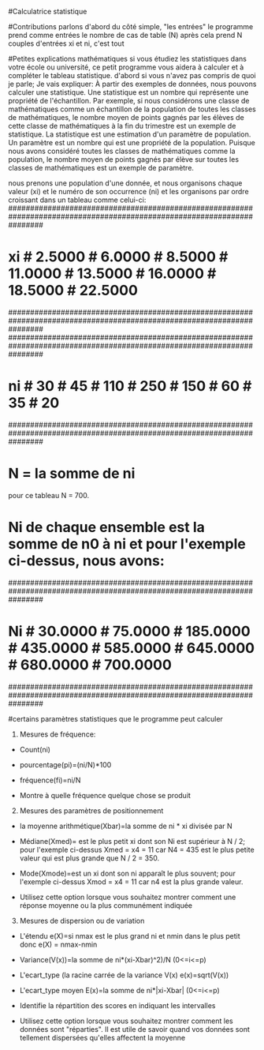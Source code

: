 #Calculatrice statistique

#Contributions
parlons d'abord du côté simple, "les entrées"
le programme prend comme entrées le nombre de cas de table (N)
après cela prend N couples d'entrées xi et ni, c'est tout

#Petites explications mathématiques
si vous étudiez les statistiques dans votre école ou université, ce petit programme vous aidera à calculer et à compléter le tableau statistique.
d'abord si vous n'avez pas compris de quoi je parle; Je vais expliquer:
À partir des exemples de données, nous pouvons calculer une statistique. Une statistique est un nombre qui représente une propriété de l'échantillon. Par exemple, si nous considérons une classe de mathématiques comme un échantillon de la population de toutes les classes de mathématiques, le nombre moyen de points gagnés par les élèves de cette classe de mathématiques à la fin du trimestre est un exemple de statistique. La statistique est une estimation d'un paramètre de population. Un paramètre est un nombre qui est une propriété de la population. Puisque nous avons considéré toutes les classes de mathématiques comme la population, le nombre moyen de points gagnés par élève sur toutes les classes de mathématiques est un exemple de paramètre.

nous prenons une population d'une donnée, et nous organisons chaque valeur (xi) et le numéro de son occurrence (ni) et les organisons par ordre croissant dans un tableau comme celui-ci:
########################################################################################################################
#  xi  #     2.5000  #     6.0000  #     8.5000  #    11.0000  #    13.5000  #    16.0000  #    18.5000  #    22.5000  #
########################################################################################################################
########################################################################################################################
#  ni  #     30      #     45      #    110      #    250      #    150      #     60      #     35      #     20      #
########################################################################################################################

# N = la somme de ni
   pour ce tableau N = 700.
# Ni de chaque ensemble est la somme de n0 à ni et pour l'exemple ci-dessus, nous avons:
########################################################################################################################
#   Ni  #    30.0000 #    75.0000  #   185.0000  #   435.0000  #   585.0000  #   645.0000  #   680.0000  #   700.0000  #
########################################################################################################################


#certains paramètres statistiques que le programme peut calculer

1. Mesures de fréquence:
* Count(ni)

* pourcentage(pi)=(ni/N)*100

* fréquence(fi)=ni/N

* Montre à quelle fréquence quelque chose se produit

2. Mesures des paramètres de positionnement
* la moyenne arithmétique(Xbar)=la somme de ni * xi divisée par N

* Médiane(Xmed)= est le plus petit xi dont son Ni est supérieur à N / 2; pour l'exemple ci-dessus Xmed = x4 = 11 car N4 = 435 est le
   plus petite valeur qui est plus grande que N / 2 = 350.

* Mode(Xmode)=est un xi dont son ni apparaît le plus souvent; pour l'exemple ci-dessus Xmod = x4 = 11 car n4 est la plus grande valeur.


* Utilisez cette option lorsque vous souhaitez montrer comment une réponse moyenne ou la plus communément indiquée

3. Mesures de dispersion ou de variation

* L'étendu e(X)=si nmax est le plus grand ni et nmin dans le plus petit donc e(X) = nmax-nmin

* Variance(V(x))=la somme de ni*(xi-Xbar)^2)/N (0<=i<=p)

* L'ecart_type (la racine carrée de la variance V(x) e(x)=sqrt(V(x))

* L'ecart_type moyen E(x)=la somme de ni*|xi-Xbar| (0<=i<=p)

* Identifie la répartition des scores en indiquant les intervalles

* Utilisez cette option lorsque vous souhaitez montrer comment les données sont "réparties". Il est utile de savoir quand vos données sont tellement dispersées qu'elles affectent la moyenne
